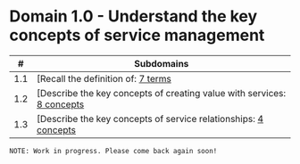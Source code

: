 # Domain 1.0 - Understand the key concepts of service management

| # | Subdomains   | 
|---|---|
|1.1 | [Recall the definition of: [7 terms](https://github.com/erich-tech/ITIL_Notes/tree/main/Domain_1#readme) |
|1.2 | [Describe the key concepts of creating value with services: [8 concepts](https://github.com/erich-tech/ITIL_Notes/tree/main/Domain_1#readme) |
|1.3 | [Describe the key concepts of service relationships: [4 concepts](https://github.com/erich-tech/ITIL_Notes/tree/main/Domain_1#readme) |


```
NOTE: Work in progress. Please come back again soon! 
```
